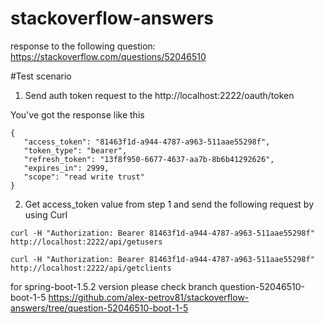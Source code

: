 # stackoverflow-answers

response to  the following question: https://stackoverflow.com/questions/52046510

#Test scenario
1. Send auth token request to the http://localhost:2222/oauth/token

You've got  the response  like this
````
{
   "access_token": "81463f1d-a944-4787-a963-511aae55298f",
   "token_type": "bearer",
   "refresh_token": "13f8f950-6677-4637-aa7b-8b6b41292626",
   "expires_in": 2999,
   "scope": "read write trust"
}
````

2. Get access_token value from step 1 and send the following request by using Curl

````
curl -H "Authorization: Bearer 81463f1d-a944-4787-a963-511aae55298f" http://localhost:2222/api/getusers
````

````
curl -H "Authorization: Bearer 81463f1d-a944-4787-a963-511aae55298f" http://localhost:2222/api/getclients
````
for spring-boot-1.5.2 version please check branch question-52046510-boot-1-5 https://github.com/alex-petrov81/stackoverflow-answers/tree/question-52046510-boot-1-5

